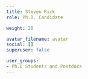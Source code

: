 ```yaml
---
title: Steven Rick
role: Ph.D. Candidate

weight: 20

avatar_filename: avatar
social: []
superuser: false

user_groups:
- Ph.D Students and Postdocs
---
```

